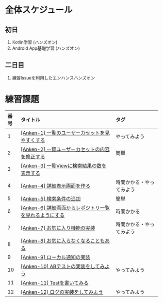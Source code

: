 # 全体スケジュール
## 初日
1. Kotlin学習 (ハンズオン)
2. Android App基礎学習 (ハンズオン)

## 二日目
1. 練習Issueを利用したエンハンスハンズオン

# 練習課題
番号 | タイトル | タグ
:-- |:--|:--
1|[[Anken-1] 一覧のユーザーカセットを見やすくする](https://github.com/recruit-tech/bootcamp-2022-android/blob/main/issues/issue1.md) | やってみよう
2|[[Anken-2] 一覧ユーザーカセットの内容を修正する](https://github.com/recruit-tech/bootcamp-2022-android/blob/main/issues/issue2.md) | 簡単
3|[[Anken-3] 一覧Viewに検索結果の数を表示する](https://github.com/recruit-tech/bootcamp-2022-android/blob/main/issues/issue3.md) | 
4|[[Anken-4] 詳細表示画面を作る](https://github.com/recruit-tech/bootcamp-2022-android/blob/main/issues/issue4.md) | 時間かかる・やってみよう
5|[[Anken-5] 検索条件の追加](https://github.com/recruit-tech/bootcamp-2022-android/blob/main/issues/issue5.md) | 簡単
6|[[Anken-6] 詳細画面からレポジトリ一覧を見れるようにする](https://github.com/recruit-tech/bootcamp-2022-android/blob/main/issues/issue6.md) | 時間かかる
7|[[Anken-7] お気に入り機能の実装](https://github.com/recruit-tech/bootcamp-2022-android/blob/main/issues/issue7.md) | 時間かかる・やってみよう
8|[[Anken-8] お気に入らなくなることもある](https://github.com/recruit-tech/bootcamp-2022-android/blob/main/issues/issue8.md) | 
9|[[Anken-9] ローカル通知の実装](https://github.com/recruit-tech/bootcamp-2022-android/blob/main/issues/issue9.md) | 
10|[[Anken-10] ABテストの実装をしてみよう](https://github.com/recruit-tech/bootcamp-2022-android/blob/main/issues/issue10.md) | やってみよう
11|[[Anken-11] Testを書いてみる](https://github.com/recruit-tech/bootcamp-2022-android/blob/main/issues/issue11.md) | 
12|[[Anken-12] ログの実装をしてみよう](https://github.com/recruit-tech/bootcamp-2022-android/blob/main/issues/issue12.md) | やってみよう
